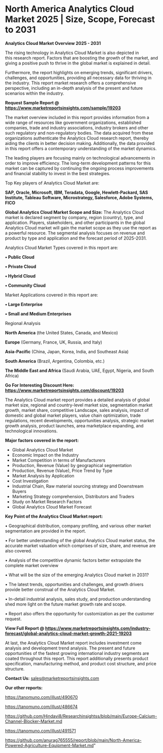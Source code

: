 # North America Analytics Cloud Market 2025 | Size, Scope, Forecast to 2031

<Strong> Analytics Cloud Market Overview 2025 - 2031</strong>

The rising technology in Analytics Cloud Market is also depicted in this research report. Factors that are boosting the growth of the market, and giving a positive push to thrive in the global market is explained in detail.

Furthermore, the report highlights on emerging trends, significant drivers, challenges, and opportunities, providing all necessary data for thriving in the industry. This report market research offers a comprehensive perspective, including an in-depth analysis of the present and future scenarios within the industry.

<strong>Request Sample Report @ <a href=https://www.marketreportsinsights.com/sample/19203>https://www.marketreportsinsights.com/sample/19203</a></strong>

The market overview included in this report provides information from a wide range of resources like government organizations, established companies, trade and industry associations, industry brokers and other such regulatory and non-regulatory bodies. The data acquired from these organizations authenticate the Analytics Cloud research report, thereby aiding the clients in better decision making. Additionally, the data provided in this report offers a contemporary understanding of the market dynamics.

The leading players are focusing mainly on technological advancements in order to improve efficiency. The long-term development patterns for this market can be captured by continuing the ongoing process improvements and financial stability to invest in the best strategies.

Top Key players of Analytics Cloud Market are:

<strong>SAP, Oracle, Microsoft, IBM, Teradata, Google, Hewlett-Packard, SAS Institute, Tableau Software, Microstrategy, Salesforce, Adobe Systems, FICO</strong>

<strong><b>Global Analytics Cloud Market Scope and Size:</b></strong>
The Analytics Cloud market is declared segment by company, region (country), type, and application. Players, stakeholders, and other participants in the global Analytics Cloud market will gain the market scope as they use the report as a powerful resource. The segmental analysis focuses on revenue and product by type and application and the forecast period of 2025-2031.

Analytics Cloud Market Types covered in this report are:

<strong>• Public Cloud

• Private Cloud

• Hybrid Cloud

• Community Cloud</strong>

Market Applications covered in this report are:

<strong>• Large Enterprise

• Small and Medium Enterprises</strong> 

Regional Analysis

<strong>North America</strong> (the United States, Canada, and Mexico)

<strong>Europe</strong> (Germany, France, UK, Russia, and Italy)

<strong>Asia-Pacific</strong> (China, Japan, Korea, India, and Southeast Asia)

<strong>South America</strong> (Brazil, Argentina, Colombia, etc.)

<strong>The Middle East and Africa</strong> (Saudi Arabia, UAE, Egypt, Nigeria, and South Africa)

<strong>Go For Interesting Discount Here: <a href=https://www.marketreportsinsights.com/discount/19203>https://www.marketreportsinsights.com/discount/19203</a></strong>

The Analytics Cloud market report provides a detailed analysis of global market size, regional and country-level market size, segmentation market growth, market share, competitive Landscape, sales analysis, impact of domestic and global market players, value chain optimization, trade regulations, recent developments, opportunities analysis, strategic market growth analysis, product launches, area marketplace expanding, and technological innovations.

<strong><b>Major factors covered in the report:</b></strong>
<ul>
  <li>Global Analytics Cloud Market </li>
  <li>Economic Impact on the Industry</li>
  <li>Market Competition in terms of Manufacturers</li>
  <li>Production, Revenue (Value) by geographical segmentation</li>
  <li>Production, Revenue (Value), Price Trend by Type</li>
  <li>Market Analysis by Application</li>
  <li>Cost Investigation</li>
  <li>Industrial Chain, Raw material sourcing strategy and Downstream Buyers</li>
  <li>Marketing Strategy comprehension, Distributors and Traders</li>
  <li>Study on Market Research Factors</li>
  <li>Global Analytics Cloud Market Forecast</li>
</ul>

<strong><b>Key Point of the Analytics Cloud Market report:</b></strong>

• Geographical distribution, company profiling, and various other market segmentation are provided in the report.

• For better understanding of the global Analytics Cloud market status, the accurate market valuation which comprises of size, share, and revenue are also covered.

• Analysis of the competitive dynamic factors better extrapolate the complete market overview

• What will be the size of the emerging Analytics Cloud market in 2031?

• The latest trends, opportunities and challenges, and growth drivers provide better construal of the Analytics Cloud Market.

• In-detail industrial analysis, sales study, and production understanding shed more light on the future market growth rate and scope.

• Report also offers the opportunity for customization as per the customer request.

<strong><b>View Full Report @ <a href=https://www.marketreportsinsights.com/industry-forecast/global-analytics-cloud-market-growth-2021-19203>https://www.marketreportsinsights.com/industry-forecast/global-analytics-cloud-market-growth-2021-19203</a></b></strong>


At last, the Analytics Cloud Market report includes investment come analysis and development trend analysis. The present and future opportunities of the fastest growing international industry segments are coated throughout this report. This report additionally presents product specification, manufacturing method, and product cost structure, and price structure.

<strong>Contact Us:</strong>
sales@marketreportsinsights.com

<strong>Our other reports:</strong>

<a href=https://tanomuno.com/illust/490670>https://tanomuno.com/illust/490670</a>

<a href=https://tanomuno.com/illust/486674>https://tanomuno.com/illust/486674</a>

<a href=https://github.com/Hindavi8/Researchinsightss/blob/main/Europe-Calcium-Channel-Blocker-Market.md>https://github.com/Hindavi8/Researchinsightss/blob/main/Europe-Calcium-Channel-Blocker-Market.md</a>

<a href=https://tanomuno.com/illust/491571>https://tanomuno.com/illust/491571</a>

<a href=https://github.com/anurag765555/report/blob/main/North-America-Powered-Agriculture-Equipment-Market.md>https://github.com/anurag765555/report/blob/main/North-America-Powered-Agriculture-Equipment-Market.md</a>"
